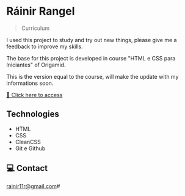 # Ráinir Rangel

> Curriculum

I used this project to study and try out new things, please give me a feedback to improve my skills.

The base for this project is developed in course "HTML e CSS para Iniciantes" of Origamid.

This is the version equal to the course, will make the update with my informations soon.

[🔗 Click here to access](https://)


## Technologies

- HTML
- CSS
- CleanCSS
- Git e Github

## 💻 Contact

rainir11r@gmail.com#
